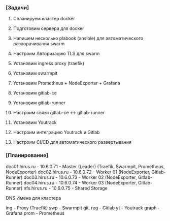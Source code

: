 ### [Задачи]1. Спланируем кластер docker2. Подготовим сервера для docker3. Напишем несколько plabook (ansible) для автоматического разворачивания swarm4. Настроим Авторизацию TLS для swarm5. Установим ingress proxy (traefik)6. Установим swarmpit7. Установим Prometheus + NodeExporter + Grafana8. Установим gitlab-ce9. Установим gitlab-runner10. Настроим связи gitlab-ce <-> gitlab-runner11. Установим Youtrack12. Настроим интеграцию Youtrack и Gitlab13. Настроим CI/CD для автоматического развертывания### [Планирование]doc01.hirus.ru - 10.6.0.71 - Master (Leader) (Traefik, Swarmpit, Prometheus, NodeExporter)doc02.hirus.ru - 10.6.0.72 - Worker 01 (NodeExporter, Gitlab-Runner)doc03.hirus.ru - 10.6.0.73 - Worker 02 (NodeExporter, Gitlab-Runner)doc04.hirus.ru - 10.6.0.74 - Worker 03 (NodeExporter, Gitlab-Runner)nfs.hirus.ru - 10.6.0.75 - Shared StorageDNS Имена для кластераing - Proxy (Traefik)swp - Swarmpitgit, reg - Gitlabyt - Youtrackgraph - Grafanaprom - Prometheus